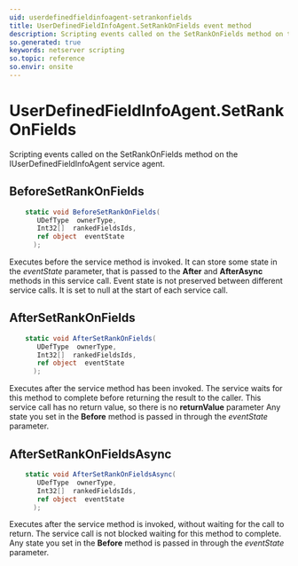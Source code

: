 ```yaml
---
uid: userdefinedfieldinfoagent-setrankonfields
title: UserDefinedFieldInfoAgent.SetRankOnFields event method
description: Scripting events called on the SetRankOnFields method on the UserDefinedFieldInfoAgent service agent.
so.generated: true
keywords: netserver scripting
so.topic: reference
so.envir: onsite
---
```

# UserDefinedFieldInfoAgent.SetRankOnFields

Scripting events called on the <see cref='M:IUserDefinedFieldInfoAgent.SetRankOnFields'>SetRankOnFields</see> method on the <see cref='IUserDefinedFieldInfoAgent'>IUserDefinedFieldInfoAgent</see>  service agent.

## BeforeSetRankOnFields
```cs
    static void BeforeSetRankOnFields(
       UDefType  ownerType,
       Int32[]  rankedFieldsIds,
       ref object  eventState
      );
```
Executes before the service method is invoked.
It can store some state in the *eventState* parameter, that is passed to the **After** and **AfterAsync** methods in this service call.
Event state is not preserved between different service calls. It is set to null at the start of each service call.
## AfterSetRankOnFields
```cs
    static void AfterSetRankOnFields(
       UDefType  ownerType,
       Int32[]  rankedFieldsIds,
       ref object  eventState
      );
```
Executes after the service method has been invoked. The service waits for this method to complete before returning the result to the caller.
This service call has no return value, so there is no **returnValue** parameter
Any state you set in the **Before** method is passed in through the *eventState* parameter.
## AfterSetRankOnFieldsAsync
```cs
    static void AfterSetRankOnFieldsAsync(
       UDefType  ownerType,
       Int32[]  rankedFieldsIds,
       ref object  eventState
      );
```
Executes after the service method is invoked, without waiting for the call to return.
The service call is not blocked waiting for this method to complete.
Any state you set in the **Before** method is passed in through the *eventState* parameter.


